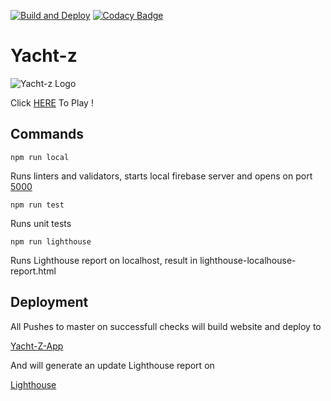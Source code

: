[![Build and Deploy](https://github.com/sssaiya/yacht-z/workflows/Build%20and%20Deploy/badge.svg?branch=master)](https://github.com/sssaiya/yacht-z/actions?query=workflow%3A%22Build+and+Deploy%22) [![Codacy Badge](https://api.codacy.com/project/badge/Grade/2ac452595d5f44ba85536baca398893a)](https://app.codacy.com/manual/sssaiya/yacht-z?utm_source=github.com&utm_medium=referral&utm_content=sssaiya/yacht-z&utm_campaign=Badge_Grade_Dashboard)

# Yacht-z

![Yacht-z Logo](./public/images/logo.svg)

Click [HERE](https://yacht-z.web.app/) To Play !

## Commands

`npm run local`

Runs linters and validators, starts local firebase server and opens on port [5000](http://localhost:5000)

`npm run test`

Runs unit tests

`npm run lighthouse`

Runs Lighthouse report on localhost, result in lighthouse-localhouse-report.html

## Deployment

All Pushes to master on successfull checks will build website and deploy to

[Yacht-Z-App](https://yacht-z.web.app/)

And will generate an update Lighthouse report on

[Lighthouse](https://yacht-z.web.app/lighthouse-report.html)
